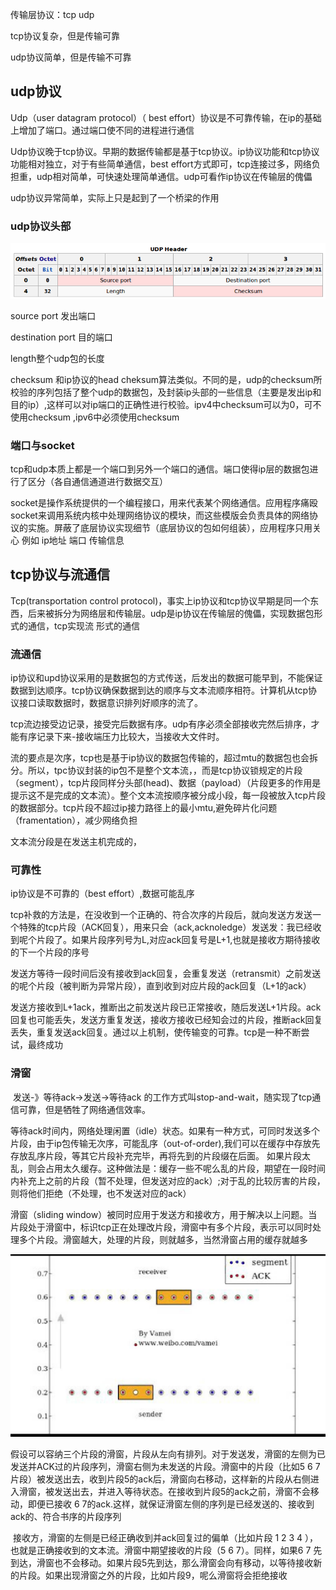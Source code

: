传输层协议：tcp udp

tcp协议复杂，但是传输可靠

udp协议简单，但是传输不可靠

## udp协议

Udp（user datagram protocol）（ best effort）协议是不可靠传输，在ip的基础上增加了端口。通过端口使不同的进程进行通信

Udp协议晚于tcp协议。早期的数据传输都是基于tcp协议。ip协议功能和tcp协议功能相对独立，对于有些简单通信，best effort方式即可，tcp连接过多，网络负担重，udp相对简单，可快速处理简单通信。udp可看作ip协议在传输层的傀儡

udp协议异常简单，实际上只是起到了一个桥梁的作用

### udp协议头部

![1562591230308](../image/1562591230308.png)

source port 发出端口

destination port 目的端口

length整个udp包的长度

checksum 和ip协议的head cheksum算法类似。不同的是，udp的checksum所校验的序列包括了整个udp的数据包，及封装ip头部的一些信息（主要是发出ip和目的ip）,这样可以对ip端口的正确性进行校验。ipv4中checksum可以为0，可不使用checksum ,ipv6中必须使用checksum

### 端口与socket

tcp和udp本质上都是一个端口到另外一个端口的通信。端口使得ip层的数据包进行了区分（各自通信通道进行数据交互）

​		socket是操作系统提供的一个编程接口，用来代表某个网络通信。应用程序痛殴socket来调用系统内核中处理网络协议的模块，而这些模版会负责具体的网络协议的实施。屏蔽了底层协议实现细节（底层协议的包如何组装），应用程序只用关心 例如 ip地址 端口 传输信息

## tcp协议与流通信

Tcp(transportation control protocol)，事实上ip协议和tcp协议早期是同一个东西，后来被拆分为网络层和传输层。udp是ip协议在传输层的傀儡，实现数据包形式的通信，tcp实现流 形式的通信

### 流通信

ip协议和upd协议采用的是数据包的方式传送，后发出的数据可能早到，不能保证数据到达顺序。tcp协议确保数据到达的顺序与文本流顺序相符。计算机从tcp协议接口读取数据时，数据意识排列好顺序的流了。

tcp流边接受边记录，接受完后数据有序。udp有序必须全部接收完然后排序，才能有序记录下来-接收端压力比较大，当接收大文件时。

流的要点是次序，tcp也是基于ip协议的数据包传输的，超过mtu的数据包也会拆分。所以，tpc协议封装的ip包不是整个文本流，，而是tcp协议锁规定的片段（segment），tcp片段同样分头部(head)、数据（payload）（片段更多的作用是提示这不是完成的文本流）。整个文本流按顺序被分成小段，每一段被放入tcp片段的数据部分。tcp片段不超过ip接力路径上的最小mtu,避免碎片化问题（framentation），减少网络负担

文本流分段是在发送主机完成的，

### 可靠性

ip协议是不可靠的（best effort）,数据可能乱序

tcp补救的方法是，在没收到一个正确的、符合次序的片段后，就向发送方发送一个特殊的tcp片段（ACK回复），用来只会（ack,acknoledge）发送发：我已经收到呢个片段了。如果片段序列号为L,对应ack回复号是L+1,也就是接收方期待接收的下一个片段的序号

发送方等待一段时间后没有接收到ack回复，会重复发送（retransmit）之前发送的呢个片段（被判断为异常片段），直到收到对应片段的ack回复（L+1的ack）

发送方接收到L+1ack，推断出之前发送片段已正常接收，随后发送L+1片段。ack回复也可能丢失，发送方重复发送，接收方接收已经知会过的片段，推断ack回复丢失，重复发送ack回复。通过以上机制，使传输变的可靠。tcp是一种不断尝试，最终成功

### 滑窗

​		发送-》等待ack->发送->等待ack 的工作方式叫stop-and-wait，随实现了tcp通信可靠，但是牺牲了网络通信效率。

​		等待ack时间内，网络处理闲置（idle）状态。如果有一种方式，可同时发送多个片段，由于ip包传输无次序，可能乱序（out-of-order),我们可以在缓存中存放先存放乱序片段，等其它片段补充完毕，再将先到的片段缀在后面。 如果片段太乱，则会占用太久缓存。这种做法是：缓存一些不呢么乱的片段，期望在一段时间内补充上之前的片段（暂不处理，但发送对应的ack）;对于乱的比较厉害的片段，则将他们拒绝（不处理，也不发送对应的ack）

滑窗（sliding window）被同时应用于发送方和接收方，用于解决以上问题。当片段处于滑窗中，标识tcp正在处理改片段，滑窗中有多个片段，表示可以同时处理多个片段。滑窗越大，处理的片段，则就越多，当然滑窗占用的缓存就越多

![1562643345831](../image/1562643345831.png)

​		假设可以容纳三个片段的滑窗，片段从左向有排列。对于发送发，滑窗的左侧为已发送并ACK过的片段序列，滑窗右侧为未发送的片段。滑窗中的片段（比如5 6 7 片段）被发送出去，收到片段5的ack后，滑窗向右移动，这样新的片段从右侧进入滑窗，被发送出去，并进入等待状态。在接收到片段5的ack之前，滑窗不会移动，即便已接收 6 7的ack.这样，就保证滑窗左侧的序列是已经发送的、接收到ack的、符合书序的片段序列

​		接收方，滑窗的左侧是已经正确收到并ack回复过的偏单（比如片段 1 2 3 4 ），也就是正确接收到的文本流。滑窗中期望接收的片段（5 6 7）。同样，如果6 7 先到达，滑窗也不会移动。如果片段5先到达，那么滑窗会向有移动，以等待接收新的片段。如果出现滑窗之外的片段，比如片段9，呢么滑窗将会拒绝接收











